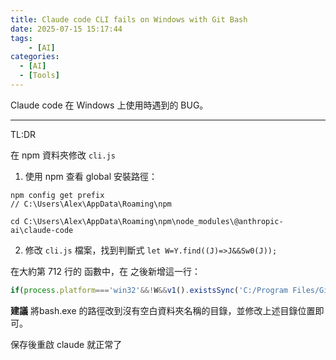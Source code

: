 ```yaml
---
title: Claude code CLI fails on Windows with Git Bash
date: 2025-07-15 15:17:44
tags: 
    - [AI]
categories:
  - [AI]
  - [Tools]
---
```


Claude code 在 Windows 上使用時遇到的 BUG。

<!-- more -->

------

TL:DR

在 npm 資料夾修改 `cli.js`

1. 使用 npm 查看 global 安裝路徑：

```
npm config get prefix
// C:\Users\Alex\AppData\Roaming\npm

cd C:\Users\Alex\AppData\Roaming\npm\node_modules\@anthropic-ai\claude-code
```
2. 修改 `cli.js` 檔案，找到判斷式 `let W=Y.find((J)=>J&&Sw0(J));`

在大約第 712 行的 函數中，在 之後新增這一行：

```javascript
if(process.platform==='win32'&&!W&&v1().existsSync('C:/Program Files/Git/bin/bash.exe'))W='C:/Program Files/Git/bin/bash.exe';
```

**建議** 將bash.exe 的路徑改到沒有空白資料夾名稱的目錄，並修改上述目錄位置即可。

保存後重啟 claude 就正常了

